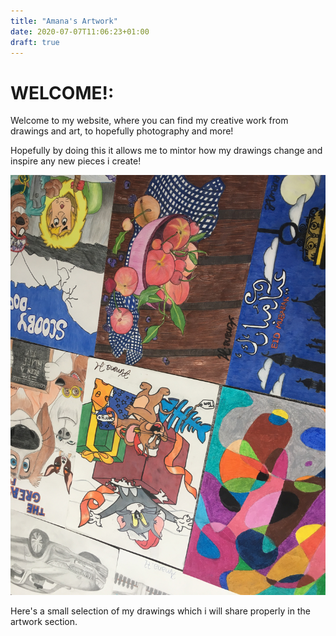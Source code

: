 ```yaml
---
title: "Amana's Artwork"
date: 2020-07-07T11:06:23+01:00
draft: true
---
```


# WELCOME!:
Welcome to my website, where you can find my creative work from drawings and art, to hopefully photography and more!

Hopefully by doing this it allows me to mintor how my drawings change and inspire any new pieces i create!

![Drawing 4](Drawings.jpeg)

Here's a small selection of my drawings which i will share properly in the artwork section. 

